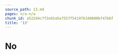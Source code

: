 ```yaml
---
source_path: 13.md
pages: n/a-n/a
chunk_id: a522d4c7f2e92a5e7557f541976340000bf47b6f
title: '13'
---
```

# No
